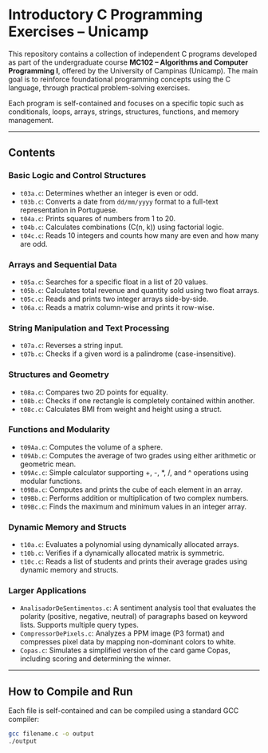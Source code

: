 # Introductory C Programming Exercises – Unicamp

This repository contains a collection of independent C programs developed as part of the undergraduate course **MC102 – Algorithms and Computer Programming I**, offered by the University of Campinas (Unicamp). The main goal is to reinforce foundational programming concepts using the C language, through practical problem-solving exercises.

Each program is self-contained and focuses on a specific topic such as conditionals, loops, arrays, strings, structures, functions, and memory management.

---

## Contents

### Basic Logic and Control Structures
- `t03a.c`: Determines whether an integer is even or odd.
- `t03b.c`: Converts a date from `dd/mm/yyyy` format to a full-text representation in Portuguese.
- `t04a.c`: Prints squares of numbers from 1 to 20.
- `t04b.c`: Calculates combinations (C(n, k)) using factorial logic.
- `t04c.c`: Reads 10 integers and counts how many are even and how many are odd.

### Arrays and Sequential Data
- `t05a.c`: Searches for a specific float in a list of 20 values.
- `t05b.c`: Calculates total revenue and quantity sold using two float arrays.
- `t05c.c`: Reads and prints two integer arrays side-by-side.
- `t06a.c`: Reads a matrix column-wise and prints it row-wise.

### String Manipulation and Text Processing
- `t07a.c`: Reverses a string input.
- `t07b.c`: Checks if a given word is a palindrome (case-insensitive).

### Structures and Geometry
- `t08a.c`: Compares two 2D points for equality.
- `t08b.c`: Checks if one rectangle is completely contained within another.
- `t08c.c`: Calculates BMI from weight and height using a struct.

### Functions and Modularity
- `t09Aa.c`: Computes the volume of a sphere.
- `t09Ab.c`: Computes the average of two grades using either arithmetic or geometric mean.
- `t09Ac.c`: Simple calculator supporting +, -, *, /, and ^ operations using modular functions.
- `t09Ba.c`: Computes and prints the cube of each element in an array.
- `t09Bb.c`: Performs addition or multiplication of two complex numbers.
- `t09Bc.c`: Finds the maximum and minimum values in an integer array.

### Dynamic Memory and Structs
- `t10a.c`: Evaluates a polynomial using dynamically allocated arrays.
- `t10b.c`: Verifies if a dynamically allocated matrix is symmetric.
- `t10c.c`: Reads a list of students and prints their average grades using dynamic memory and structs.

### Larger Applications
- `AnalisadorDeSentimentos.c`: A sentiment analysis tool that evaluates the polarity (positive, negative, neutral) of paragraphs based on keyword lists. Supports multiple query types.
- `CompressorDePixels.c`: Analyzes a PPM image (P3 format) and compresses pixel data by mapping non-dominant colors to white.
- `Copas.c`: Simulates a simplified version of the card game Copas, including scoring and determining the winner.

---

## How to Compile and Run

Each file is self-contained and can be compiled using a standard GCC compiler:

```bash
gcc filename.c -o output
./output
```
